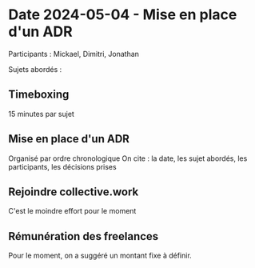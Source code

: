 # Date 2024-05-04 - Mise en place d'un ADR
Participants : Mickael, Dimitri, Jonathan

Sujets abordés : 

## Timeboxing 
15 minutes par sujet

## Mise en place d'un ADR
Organisé par ordre chronologique
On cite : la date, les sujet abordés, les participants, les décisions prises

## Rejoindre collective.work
C'est le moindre effort pour le moment

## Rémunération des freelances
Pour le moment, on a suggéré un montant fixe à définir.
 





